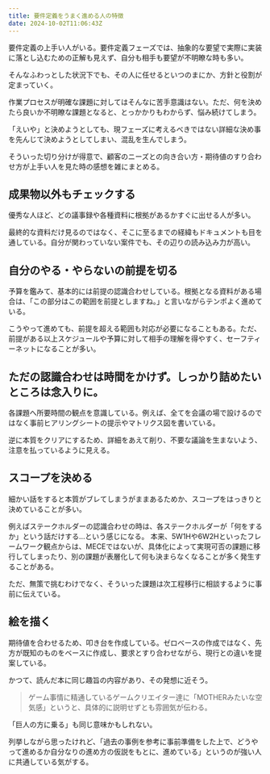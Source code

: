 ```yaml
---
title: 要件定義をうまく進める人の特徴
date: 2024-10-02T11:06:43Z
---
```


要件定義の上手い人がいる。要件定義フェーズでは、抽象的な要望で実際に実装に落とし込むための正解も見えず、自分も相手も要望が不明瞭な時も多い。

そんなふわっとした状況下でも、その人に任せるといつのまにか、方針と役割が定まっていく。

作業プロセスが明確な課題に対してはそんなに苦手意識はない。ただ、何を決めたら良いか不明瞭な課題となると、とっかかりもわからず、悩み続けてしまう。

「えいや」と決めようとしても、現フェーズに考えるべきではない詳細な決め事を先んじて決めようとしてしまい、混乱を生んでしまう。

そういった切り分けが得意で、顧客のニーズとの向き合い方・期待値のすり合わせ方が上手い人を見た時の感想を雑にまとめる。

## 成果物以外もチェックする
優秀な人ほど、どの議事録や各種資料に根拠があるかすぐに出せる人が多い。

最終的な資料だけ見るのではなく、そこに至るまでの経緯もドキュメントも目を通している。自分が関わっていない案件でも、その辺りの読み込み力が高い。

## 自分のやる・やらないの前提を切る
予算を鑑みて、基本的には前提の認識合わせしている。根拠となる資料がある場合は、「この部分はこの範囲を前提としますね。」と言いながらテンポよく進めている。

こうやって進めても、前提を超える範囲も対応が必要になることもある。ただ、前提がある以上スケジュールや予算に対して相手の理解を得やすく、セーフティーネットになることが多い。


## ただの認識合わせは時間をかけず。しっかり詰めたいところは念入りに。

各課題へ所要時間の観点を意識している。例えば、全てを会議の場で設けるのではなく事前ヒアリングシートの提示やマトリクス図を書いている。

逆に本質をクリアにするため、詳細をあえて削り、不要な議論を生まないよう、注意を払っているように見える。

## スコープを決める
細かい話をすると本質がブレてしまうがままあるためか、スコープをはっきりと決めていることが多い。

例えばステークホルダーの認識合わせの時は、各ステークホルダーが「何をするか」という話だけする…という感じになる。
本来、5W1Hや6W2Hといったフレームワーク観点からは、MECEではないが、具体化によって実現可否の課題に移行してしまったり、別の課題が表層化して何も決まらなくなることが多く発生することがある。

ただ、無策で挑むわけでなく、そういった課題は次工程移行に相談するように事前に伝えている。

## 絵を描く
期待値を合わせるため、叩き台を作成している。ゼロベースの作成ではなく、先方が既知のものをベースに作成し、要求とすり合わせながら、現行との違いを提案している。

かつて、読んだ本に同じ趣旨の内容があり、その発想に近そう。

> ゲーム事情に精通しているゲームクリエイター達に「MOTHERみたいな空気感」というと、具体的に説明せずとも雰囲気が伝わる。

「巨人の方に乗る」も同じ意味かもしれない。


列挙しながら思ったけれど、「過去の事例を参考に事前準備をした上で、どうやって進めるか自分なりの進め方の仮説をもとに、進めている」というのが強い人に共通している気がする。
